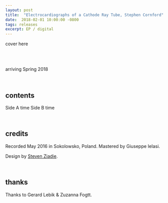```yaml
---
layout: post
title:  "Electrocardiographs of a Cathode Ray Tube, Stephen Cornford"
date:  2018-02-01 10:00:00 -0800
tags: releases
excerpt: EP / digital
---
```




cover here

<br/>

<br/>arriving Spring 2018

<br/>

## contents

Side A time
Side B time

<br/>

## credits

Recorded May 2016 in Sokolowsko, Poland.
Mastered by Giuseppe Ielasi.

Design by [Steven Ziadie](http://estzi.com/).

<br/>

## thanks

Thanks to Gerard Lebik & Zuzanna Fogtt.
